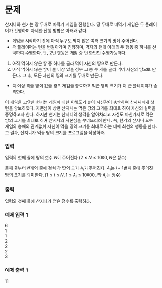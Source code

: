 # 문제  
산지니와 현기는 땅 두배로 따먹기 게임을 진행한다. 땅 두배로 따먹기 게임은 두 플레이어가 진행하며 자세한 진행 방법은 아래와 같다.
- 게임을 시작하기 전에 아직 누구도 먹지 않은 여러 크기의 땅이 주어진다.
- 각 플레이어는 턴을 번갈아가며 진행하며, 각자의 턴에 아래의 두 행동 중 하나를 선택하여 수행한다. 단, 2번 행동은 게임 중 단 한번만 수행가능하다.
1. 아직 먹히지 않은 땅 중 하나를 골라 먹어 자신의 땅으로 만든다.
2. 아직 먹히지 않은 땅이 둘 이상 있을 경우 그 중 두 개를 골라 먹어 자신의 땅으로 만든다. 그 후, 모든 자신의 땅의 크기를 두배로 만든다.
- 더 이상 먹을 땅이 없을 경우 게임을 종료하고 먹은 땅의 크기가 더 큰 플레이어가 승리한다.

이 게임을 고안한 현기는 게임에 대한 이해도가 높아 자신감이 충만하여 산지니에게 첫 턴을 양보하였다. 자존심이 상한 산지니는 먹은 땅의 크기를 최대로 하여 자신의 실력을 증명하고자 한다. 하지만 현기는 산지니의 생각을 알아차리고 자신도 마찬가지로 먹은 땅의 크기를 최대로 하여 산지니의 자존심을 무너뜨리려 한다. 즉, 현기와 산지니 모두 게임의 승패와 관계없이 자신이 먹을 땅의 크기를 최대로 하는 데에 최선의 행동을 한다. 그 결과, 산지니가 먹을 땅의 크기를  프로그램을 작성하라.


### 입력
입력의 첫째 줄에 땅의 갯수 $N$이 주어진다 $(2 \leq N \leq 1000, N$은 정수$)$  

둘째 줄부터 $N$개의 줄에 걸쳐 각 땅의 크기 $A_{i}$가 주어진다. $A_{i}$는 $i+1$번째 줄에 주어진 땅의 크기를 의미한다. $(1\leq i \leq N, 1 \leq A_{i} \leq 10000, i$와 $A_{i}$는 정수$)$

### 출력
입력의 첫째 줄에 산지니가 얻은 점수를 출력하라.

### 예제 입력 1
6  
1  
1  
2  
2  
2  
3  

### 예제 출력 1
11  
